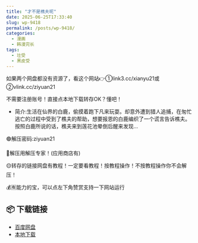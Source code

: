 ```yaml
---
title: "才不是樵夫呢"
date: 2025-06-25T17:33:40
slug: wp-9418
permalink: /posts/wp-9418/
categories:
  - 漫画
  - 韩漫完长
tags:
  - 壮受
  - 黑皮受
---
```


如果两个网盘都没有资源了，看这个网站👉①link3.cc/xianyu21或②vlink.cc/ziyuan21

不需要注册账号！直接点本地下载转存OK？懂吧！

*   简介:生活在仙界的白鹿，偷摸着跑下凡来玩耍。却意外遭到猎人追捕，在匆忙逃亡的过程中受到了樵夫的帮助，想要报恩的白鹿编织了一个谎言告诉樵夫。按照白鹿所说的话，樵夫来到莲花池晕倒后醒来发现…

🟢解压密码:ziyuan21

🔵解压用解压专家！(应用商店有)

🟡转存的链接网盘有教程！一定要看教程！按教程操作！不按教程操作你不会解压！

💰🈶能力的宝，可以点左下角赞赏支持一下网站运行

## 📦 下载链接
- [百度网盘](https://blziyuan21.com/pay-download/9418?key=857cca09a4&down_id=0)
- [本地下载](https://blziyuan21.com/pay-download/9418?key=857cca09a4&down_id=1)

